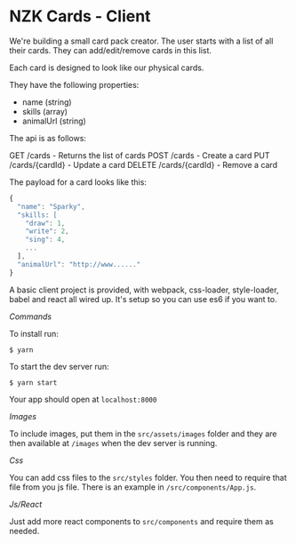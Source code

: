 # NZK Cards - Client

We're building a small card pack creator. 
The user starts with a list of all their cards. 
They can add/edit/remove cards in this list.

Each card is designed to look like our physical cards.

They have the following properties:
* name (string)
* skills (array)
* animalUrl (string)

The api is as follows:

GET /cards - Returns the list of cards
POST /cards - Create a card 
PUT /cards/{cardId} - Update a card
DELETE /cards/{cardId} - Remove a card

The payload for a card looks like this:

```javascript
{
  "name": "Sparky",
  "skills: [
    "draw": 1,
    "write": 2,
    "sing": 4,
    ... 
  ],
  "animalUrl": "http://www......"
}
```

A basic client project is provided, with webpack, css-loader, style-loader, babel and react all wired up. It's setup so you can use es6 if you want to.

*Commands*

To install run:

`$ yarn` 

To start the dev server run:

`$ yarn start`

Your app should open at `localhost:8000`

*Images*

To include images, put them in the `src/assets/images` folder and they are then available at `/images` when the dev server is running.

*Css*

You can add css files to the `src/styles` folder. You then need to require that file from you js file. There is an example in `/src/components/App.js`.

*Js/React*

Just add more react components to `src/components` and require them as needed.






